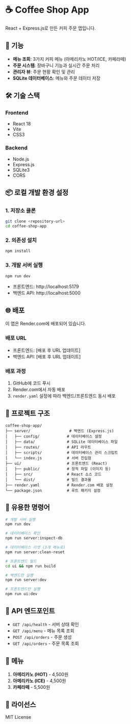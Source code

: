 # ☕ Coffee Shop App

React + Express.js로 만든 커피 주문 앱입니다.

## 🚀 기능

- **메뉴 조회**: 3가지 커피 메뉴 (아메리카노 HOT/ICE, 카페라떼)
- **주문 시스템**: 장바구니 기능과 실시간 주문 처리
- **관리자 뷰**: 주문 현황 확인 및 관리
- **SQLite 데이터베이스**: 메뉴와 주문 데이터 저장

## 🛠️ 기술 스택

### Frontend
- React 18
- Vite
- CSS3

### Backend
- Node.js
- Express.js
- SQLite3
- CORS

## 📦 로컬 개발 환경 설정

### 1. 저장소 클론
```bash
git clone <repository-url>
cd coffee-shop-app
```

### 2. 의존성 설치
```bash
npm install
```

### 3. 개발 서버 실행
```bash
npm run dev
```

- 프론트엔드: http://localhost:5179
- 백엔드 API: http://localhost:5000

## 🌐 배포

이 앱은 Render.com에 배포되어 있습니다.

### 배포 URL
- 프론트엔드: [배포 후 URL 업데이트]
- 백엔드 API: [배포 후 URL 업데이트]

### 배포 과정
1. GitHub에 코드 푸시
2. Render.com에서 자동 배포
3. `render.yaml` 설정에 따라 백엔드/프론트엔드 동시 배포

## 📁 프로젝트 구조

```
coffee-shop-app/
├── server/                 # 백엔드 (Express.js)
│   ├── config/            # 데이터베이스 설정
│   ├── data/              # SQLite 데이터베이스 파일
│   ├── routes/            # API 라우트
│   ├── scripts/           # 데이터베이스 관리 스크립트
│   └── index.js           # 서버 진입점
├── ui/                    # 프론트엔드 (React)
│   ├── public/            # 정적 파일 (이미지 등)
│   ├── src/               # React 소스 코드
│   └── dist/              # 빌드 결과물
├── render.yaml            # Render.com 배포 설정
└── package.json           # 루트 패키지 설정
```

## 🔧 유용한 명령어

```bash
# 개발 서버 실행
npm run dev

# 데이터베이스 확인
npm run server:inspect-db

# 데이터베이스 리셋 (3개 메뉴로)
npm run server:clean-reset

# 프론트엔드 빌드
cd ui && npm run build

# 백엔드만 실행
npm run server:dev

# 프론트엔드만 실행
npm run ui:dev
```

## 📝 API 엔드포인트

- `GET /api/health` - 서버 상태 확인
- `GET /api/menu` - 메뉴 목록 조회
- `POST /api/orders` - 주문 생성
- `GET /api/orders` - 주문 목록 조회

## 🎯 메뉴

1. **아메리카노 (HOT)** - 4,500원
2. **아메리카노 (ICE)** - 4,500원
3. **카페라떼** - 5,500원

## 📄 라이선스

MIT License 